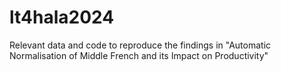 # lt4hala2024
Relevant data and code to reproduce the findings in "Automatic Normalisation of Middle French and its Impact on Productivity"
